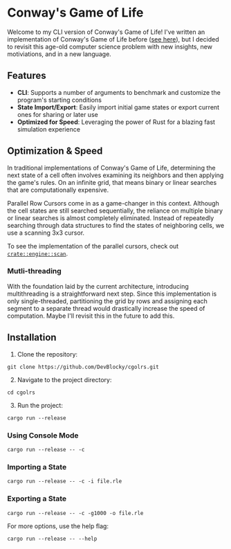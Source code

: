 # Conway's Game of Life

Welcome to my CLI version of Conway's Game of Life! I've written an implementation of Conway's Game of Life before ([see here](https://github.com/devblocky/conway-gol)), but I decided to revisit this age-old computer science problem with new insights, new motiviations, and in a new language.

## Features

- **CLI**: Supports a number of arguments to benchmark and customize the program's starting conditions
- **State Import/Export**: Easily import initial game states or export current ones for sharing or later use
- **Optimized for Speed**: Leveraging the power of Rust for a blazing fast simulation experience

## Optimization & Speed

In traditional implementations of Conway's Game of Life, determining the next state of a cell often involves examining its neighbors and then applying the game's rules. On an infinite grid, that means binary or linear searches that are computationally expensive.

Parallel Row Cursors come in as a game-changer in this context. Although the cell states are still searched sequentially, the reliance on multiple binary or linear searches is almost completely eliminated. Instead of repeatedly searching through data structures to find the states of neighboring cells, we use a scanning 3x3 cursor.

To see the implementation of the parallel cursors, check out [`crate::engine::scan`](https://github.com/DevBlocky/cgolrs/blob/main/src/engine/scan.rs).

### Mutli-threading

With the foundation laid by the current architecture, introducing multithreading is a straightforward next step. Since this implementation is only single-threaded, partitioning the grid by rows and assigning each segment to a separate thread would drastically increase the speed of computation. Maybe I'll revisit this in the future to add this.

## Installation

1. Clone the repository:
```
git clone https://github.com/DevBlocky/cgolrs.git
```

2. Navigate to the project directory:
```
cd cgolrs
```

3. Run the project:
```
cargo run --release
```

### Using Console Mode

```
cargo run --release -- -c
```

### Importing a State

```
cargo run --release -- -c -i file.rle
```

### Exporting a State

```
cargo run --release -- -c -g1000 -o file.rle
```

For more options, use the help flag:
```
cargo run --release -- --help
```
